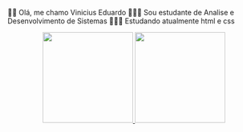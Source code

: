 👋🏻 Olá, me chamo Vinicius Eduardo
👨🏻‍🎓 Sou estudante de Analise e Desenvolvimento de Sistemas
👩🏽‍💻 Estudando atualmente html e css






<div align="center">
  <a href="https://github.com/Viniciuseduardo1">
  <img height="180em" src="https://github-readme-stats.vercel.app/api?username=Viniciuseduardo1&show_icons=true&theme=dark&include_all_commits=true&count_private=true"/>
  <img height="180em" src="https://github-readme-stats.vercel.app/api/top-langs/?username=Viniciuseduardo1&layout=compact&langs_count=7&theme=dark"/>
</div>

 
